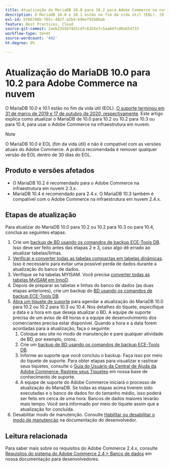 ```yaml
---
title: Atualização do MariaDB 10.0 para 10.2 para Adobe Commerce na nuvem
description: O MariaDB 10.0 e 10.1 estão no fim da vida útil (EOL). [O suporte terminou em 31 de março de 2019 e 17 de outubro de 2020, respectivamente](https://endoflife.date/mariadb). Este artigo explica como atualizar o MariaDB de 10.0 para 10.2 ou 10.2 para 10.3 ou para 10.4, para usar o Adobe Commerce na infraestrutura em nuvem.
exl-id: bf66798b-f05c-482f-a2b4-b9bef92b0bab
feature: Best Practices, Cloud
source-git-commit: 2aeb2355b74d1cdfc62b5e7c5aa04fcd0a654733
workflow-type: tm+mt
source-wordcount: '492'
ht-degree: 0%

---
```


# Atualização do MariaDB 10.0 para 10.2 para Adobe Commerce na nuvem

O MariaDB 10.0 e 10.1 estão no fim da vida útil (EOL). [O suporte terminou em 31 de março de 2019 e 17 de outubro de 2020, respectivamente](https://endoflife.date/mariadb). Este artigo explica como atualizar o MariaDB de 10.0 para 10.2 ou 10.2 para 10.3 ou para 10.4, para usar o Adobe Commerce na infraestrutura em nuvem.

>[!NOTE]
>
>O MariaDB 10.0 é EOL (fim da vida útil) e não é compatível com as versões atuais do Adobe Commerce. A prática recomendada é remover qualquer versão de EOL dentro de 30 dias do EOL.

## Produto e versões afetados

* O MariaDB 10.2 é recomendado para o Adobe Commerce na infraestrutura em nuvem 2.3.x.
* MariaDB 10.4 é recomendado para 2.4.x. O MariaDB 10.3 também é compatível com o Adobe Commerce na infraestrutura em nuvem 2.4.x.

## Etapas de atualização

Para atualizar do MariaDB 10.0 para 10.2 ou 10.2 para 10.3 ou para 10.4, conclua as seguintes etapas:

1. Crie um [backup de BD usando os comandos de backup ECE-Tools DB](https://experienceleague.adobe.com/pt-br/docs/commerce-cloud-service/user-guide/develop/storage/snapshots). Isso deve ser feito antes das etapas 2 e 3, caso algo dê errado ao atualizar tabelas/linhas.
1. [Verificar e converter todas as tabelas compactas em tabelas dinâmicas](https://experienceleague.adobe.com/docs/commerce-operations/implementation-playbook/best-practices/maintenance/commerce-235-upgrade-prerequisites-mariadb.html?lang=pt-BR). Isso é necessário para evitar uma possível perda de dados durante a atualização do banco de dados.
1. Verifique se há tabelas MYISAM. Você precisa [converter todas as tabelas MyISAM em InnoD](https://experienceleague.adobe.com/docs/commerce-operations/implementation-playbook/best-practices/planning/database-on-cloud.html?lang=pt-BR).
1. Depois de preparar as tabelas e linhas do banco de dados (as duas etapas anteriores), crie um backup do [BD usando os comandos de backup ECE-Tools DB](https://experienceleague.adobe.com/pt-br/docs/commerce-cloud-service/user-guide/develop/storage/snapshots).
1. [Abra um tíquete de suporte](/help/help-center-guide/help-center/magento-help-center-user-guide.md#submit-ticket) para agendar a atualização do MariaDB 10.0 para 10.2 ou 10.2 para 10.3 ou 10.4. Nos detalhes do tíquete, especifique a data e a hora em que deseja atualizar o BD. A equipe de suporte precisa de um aviso de 48 horas e a equipe de desenvolvimento dos comerciantes precisa estar disponível. Quando a hora e a data forem acordadas para a atualização, faça o seguinte:
   1. Coloque seu site no modo de manutenção e pare qualquer atividade de BD, por exemplo, crons.
   1. Crie um [backup de BD usando os comandos de backup ECE-Tools DB](https://experienceleague.adobe.com/pt-br/docs/commerce-cloud-service/user-guide/develop/storage/snapshots).
   1. Informe ao suporte que você concluiu o backup. Faça isso por meio do tíquete de suporte. Para obter etapas para visualizar e rastrear seus tíquetes, consulte o [Guia do Usuário da Central de Ajuda da Adobe Commerce: Rastreie seus Tíquetes](/help/help-center-guide/help-center/magento-help-center-user-guide.md#track-tickets) em nossa base de conhecimento de suporte.
   1. A equipe de suporte do Adobe Commerce iniciará o processo de atualização do MariaDB. Se todas as etapas acima tiverem sido executadas e o banco de dados for do tamanho médio, isso poderá ser feito em cerca de uma hora. Bancos de dados maiores levarão mais tempo. Você será informado por meio do tíquete assim que a atualização for concluída.
1. Desabilitar modo de manutenção. Consulte [Habilitar ou desabilitar o modo de manutenção](https://experienceleague.adobe.com/pt-br/docs/commerce-operations/installation-guide/tutorials/maintenance-mode) na documentação do desenvolvedor.

## Leitura relacionada

Para saber mais sobre os requisitos do Adobe Commerce 2.4.x, consulte [Requisitos do sistema do Adobe Commerce 2.4 > Banco de dados](https://experienceleague.adobe.com/pt-br/docs/commerce-operations/installation-guide/system-requirements#database) em nossa documentação para desenvolvedores.
